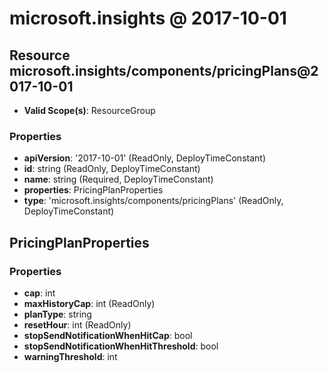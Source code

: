 # microsoft.insights @ 2017-10-01

## Resource microsoft.insights/components/pricingPlans@2017-10-01
* **Valid Scope(s)**: ResourceGroup
### Properties
* **apiVersion**: '2017-10-01' (ReadOnly, DeployTimeConstant)
* **id**: string (ReadOnly, DeployTimeConstant)
* **name**: string (Required, DeployTimeConstant)
* **properties**: PricingPlanProperties
* **type**: 'microsoft.insights/components/pricingPlans' (ReadOnly, DeployTimeConstant)

## PricingPlanProperties
### Properties
* **cap**: int
* **maxHistoryCap**: int (ReadOnly)
* **planType**: string
* **resetHour**: int (ReadOnly)
* **stopSendNotificationWhenHitCap**: bool
* **stopSendNotificationWhenHitThreshold**: bool
* **warningThreshold**: int

